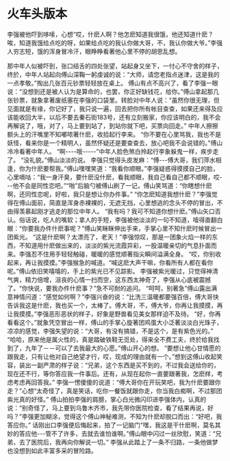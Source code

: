 # 火车头版本

李强被他吓到哆嗦，心想“哎，什麽人啊？他怎麽知道我很饿，他还知道什麽？唉，知道我饿给点吃的呀，如果给点吃的我认你做大哥，不，我认你做大爷。”李强人穷志短，饿的浑身冒冷汗，眼睁睁看著他心里不停的胡思乱想。



那中年人似被吓到，张口结舌的四处张望，站起身又坐下，一付心不守舍的样子，终於，中年人站起向傅山深鞠一躬虔诚的说：“大师，请您老指点迷津，这是我的一点孝敬。”掏出几张百元钞票轻轻放在桌上。 傅山有点不高兴了，看了李强一眼说：“没想到还是被人认为是算命的，也罢，你正好缺钱花，给你。”傅山拿起那几张钞票，就象拿著废纸塞在李强的口袋里。转脸对中年人说：“虽然你很无理，但见面就是有缘，你记好了，我只说一遍，回去把你所有帐目查查，如果还来得及应该能收回大半，以后不要去秦石街183号，还有立刻搬家，你应该明白的，我不会再解说了，哦，对了，马上要到站了，到站你就下吧，买票向回走。” 中年人擦擦额头上的汗嘴里不知嘟哝著什麽，收拾起行李来。 “你不要在心里骂我，我也不是妖怪，看来你是一个精明人，虽然怀疑还是要查查去，放心吧我不会说错的。”傅山冷冷看著中年人。 “啊----哦-----”中年人脸色煞白拎起行李象躲鬼一样，疾步走了。 “没礼貌。”傅山淡淡的说。 李强只觉得头皮发麻：“傅---傅大哥，我们萍水相逢，你为什麽要帮我。”傅山嘿嘿笑道：“我看你顺眼。”李强疑惑得摸摸自己的脸，心里嘀咕：“我一身汗臭，要什麽没什麽，看我顺眼，我自己看自己都不顺眼，哎---他不会是同性恋吧。”“啪”后脑勺被傅山刷了一记，傅山笑骂道：“你瞎想什麽啊，还同性恋呢，好啦，我只是想让你办件事。” “你怎麽知道我想什麽？”李强觉得在傅山面前，简直是浑身赤裸裸的，无遮无挡，心里想逃的念头不停的冒出，不由得羡慕起刚才逃走的那位中年人。 “我有吗？我可不知道你想什麽。”傅山矢口否认。俗话说，吃人的嘴软；拿人的手短，李强被他淡淡的一句不知道，噎得直翻白眼：“你要我办件什麽事呢？”傅山笑眯眯伸出手来，手掌心里不知什麽时候冒出一团紫光。 “这是什麽啊？太漂亮了，老天！”李强惊叹，那是一团象火焰一样的东西，不知道用什麽做出来的，淡淡的紫光流霞异彩，一股温暖亲切的气息扑面而来。李强忍不住用手轻轻触碰，暖暖的感觉顺著指尖瞬间溢满全身。 “哎，你别收起来，再让我摸摸。”李强猴急的喊道。“喊这麽大声干嘛，你看所有人都在看你呢。”傅山依旧笑嘻嘻的，手上的紫光已不见踪影。 李强被紫光暖过，只觉得神清气爽，精力倍增，沮丧的心情一扫而空，这东西太神奇了，李强从心底被震撼了。“你快说，要我办件什麽事？”急不可耐的追问。 “呵呵，别著急”傅山露出满意神情问道：“感觉如何啊？”李强兴奋的说：“比洗三温暖都要强百倍，傅大哥快告诉我这是什麽，我也买一个，太棒了。傅大哥，不，傅大爷，你再让我摸摸，再让我摸摸。”李强恶形恶状的样子，好象是野兽看见美女那样迫不及待。 “好，你再看看这个。”就象凭空冒出一样，傅山的手掌心旋著团鸡蛋大小泛著淡淡白光珠子，凉凉的感觉，李强失望的说：“大哥，有没有搞错，不是这个，是有紫色光的。” “哈哈，原来他是属火性的，真是踏破铁鞋无觅处，得来全不费工夫，终於给我找到了，九年了－－可以了去我最大的心愿。”傅山开心的想。 “要想让他心甘情愿的跟我走，只有让他对自己绝望才行，哎，现成的理由就有一个。”想到这傅山收起笑容，装出一副严肃的样子说：“兄弟，这个东西是买不到的，不过我会送给你的，现在还不行，等你答应我一件事后。还有，从现在起你一直要跟著我，怎麽样，考虑考虑再回答我。” 李强一愣傻傻的说道：“傅大哥你在开玩笑吧，我为什麽要跟你走？”心想“太奇怪了，真是笑话，吃你一餐饭就跟你走，你当我白痴啊，不过那团紫光真的好怪。” 傅山拍拍李强的肩膀，掌心白光微闪印进李强体内，认真的说：“别奇怪了，马上要到乌鲁木齐市，我先带你医院检查，看了结果再说，好吗？”李强更加糊涂，觉得这个傅山神秘难测，不知为什麽却脱口而出：“好吧，我答应你。” 话刚出口李强便后悔起来，拍了一记脑门“嘿，我这是干什麽啊，莫名其妙的答应他---管不了许多，去就去谁怕谁啊。”傅山眼中闪过一丝欣慰，笑道：“兄弟，去了医院后，我再向你解说一切。” 李强从此踏上了一条不归路，一条他做梦也没想到如此丰富多采的冒险路。